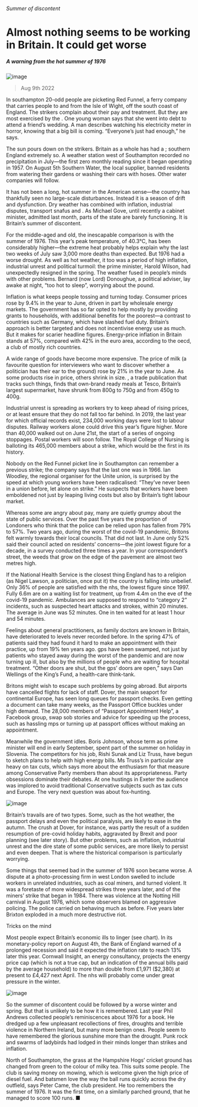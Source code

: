 ###### Summer of discontent
# Almost nothing seems to be working in Britain. It could get worse 
##### A warning from the hot summer of 1976 
![image](images/20220813_BRD001.jpg) 
> Aug 9th 2022 
In southampton 20-odd people are picketing Red Funnel, a ferry company that carries people to and from the Isle of Wight, off the south coast of England. The strikers complain about their pay and treatment. But they are most exercised by the . One young woman says that she went into debt to attend a friend’s wedding. A man describes watching his electricity meter in horror, knowing that a big bill is coming. “Everyone’s just had enough,” he says. 
The sun pours down on the strikers. Britain as a whole has had a ; southern England extremely so. A weather station west of Southampton recorded no precipitation in July—the first zero monthly reading since it began operating in 1957. On August 5th Southern Water, the local supplier, banned residents from watering their gardens or washing their cars with hoses. Other water companies will follow. 
It has not been a long, hot summer in the American sense—the country has thankfully seen no large-scale disturbances. Instead it is a season of drift and dysfunction. Dry weather has combined with inflation, industrial disputes, transport snafus and . As Michael Gove, until recently a cabinet minister, admitted last month, parts of the state are barely functioning. It is Britain’s summer of discontent. 
For the middle-aged and old, the inescapable comparison is with the summer of 1976. This year’s peak temperature, of 40.3°C, has been considerably higher—the extreme heat probably helps explain why the last two weeks of July saw 3,000 more deaths than expected. But 1976 had a worse drought. As well as hot weather, it too was a period of high inflation, industrial unrest and political turmoil: the prime minister, Harold Wilson, had unexpectedly resigned in the spring. The weather fused in people’s minds with other problems. Bernard (now Lord) Donoughue, a political adviser, lay awake at night, “too hot to sleep”, worrying about the pound. 
Inflation is what keeps people tossing and turning today. Consumer prices rose by 9.4% in the year to June, driven in part by wholesale energy markets. The government has so far opted to help mostly by providing grants to households, with additional benefits for the poorest—a contrast to countries such as Germany, which have slashed fuel duty. Britain’s approach is better targeted and does not incentivise energy use as much. But it makes for scarier headline figures. Energy-price inflation in Britain stands at 57%, compared with 42% in the euro area, according to the oecd, a club of mostly rich countries. 
A wide range of goods have become more expensive. The price of milk (a favourite question for interviewers who want to discover whether a politician has their ear to the ground) rose by 21% in the year to June. As some products rise in price, others shrink in size. , a trade publication that tracks such things, finds that own-brand ready meals at Tesco, Britain’s largest supermarket, have shrunk from 800g to 750g and from 450g to 400g.
Industrial unrest is spreading as workers try to keep ahead of rising prices, or at least ensure that they do not fall too far behind. In 2019, the last year for which official records exist, 234,000 working days were lost to labour disputes. Railway workers alone could drive this year’s figure higher. More than 40,000 walked out on June 21st, the start of a series of ongoing stoppages. Postal workers will soon follow. The Royal College of Nursing is balloting its 465,000 members about a strike, which would be the first in its history. 
Nobody on the Red Funnel picket line in Southampton can remember a previous strike; the company says that the last one was in 1966. Ian Woodley, the regional organiser for the Unite union, is surprised by the speed at which young workers have been radicalised: “They’ve never been in a union before, let alone on strike.” He suspects that workers have been emboldened not just by leaping living costs but also by Britain’s tight labour market. 
Whereas some are angry about pay, many are quietly grumpy about the state of public services. Over the past five years the proportion of Londoners who think that the police can be relied upon has fallen from 79% to 57%. Two years ago, during the worst of the covid-19 pandemic, Britons felt warmly towards their local councils. That did not last. In June only 52% said their council acted on residents’ concerns—the joint lowest figure for a decade, in a survey conducted three times a year. In your correspondent’s street, the weeds that grow on the edge of the pavement are almost two metres high. 
If the National Health Service is the closest thing England has to a religion (as Nigel Lawson, a politician, once put it) the country is falling into unbelief. Only 36% of people are satisfied with the nhs, the lowest figure since 1997. Fully 6.6m are on a waiting list for treatment, up from 4.4m on the eve of the covid-19 pandemic. Ambulances are supposed to respond to “category 2” incidents, such as suspected heart attacks and strokes, within 20 minutes. The average in June was 52 minutes. One in ten waited for at least 1 hour and 54 minutes. 
Feelings about general practitioners, as family doctors are known in Britain, have deteriorated to levels never recorded before. In the spring 47% of patients said they had found it hard to make an appointment with their practice, up from 19% ten years ago. gps have been swamped, not just by patients who stayed away during the worst of the pandemic and are now turning up ill, but also by the millions of people who are waiting for hospital treatment. “Other doors are shut, but the gps’ doors are open,” says Dan Wellings of the King’s Fund, a health-care think-tank. 
Britons might wish to escape such problems by going abroad. But airports have cancelled flights for lack of staff. Dover, the main seaport for continental Europe, has seen long queues for passport checks. Even getting a document can take many weeks, as the Passport Office buckles under high demand. The 28,000 members of “Passport Appointment Help”, a Facebook group, swap sob stories and advice for speeding up the process, such as hassling mps or turning up at passport offices without making an appointment. 
Meanwhile the government idles. Boris Johnson, whose term as prime minister will end in early September, spent part of the summer on holiday in Slovenia. The competitors for his job, Rishi Sunak and Liz Truss, have begun to sketch plans to help with high energy bills. Ms Truss’s in particular are heavy on tax cuts, which says more about the enthusiasm for that measure among Conservative Party members than about its appropriateness. Party obsessions dominate their debates. At one hustings in Exeter the audience was implored to avoid traditional Conservative subjects such as tax cuts and Europe. The very next question was about fox-hunting. 
![image](images/20220813_BRD002.jpg) 

Britain’s travails are of two types. Some, such as the hot weather, the passport delays and even the political paralysis, are likely to ease in the autumn. The crush at Dover, for instance, was partly the result of a sudden resumption of pre-covid holiday habits, aggravated by Brexit and poor planning (see later story). But other problems, such as inflation, industrial unrest and the dire state of some public services, are more likely to persist and even deepen. That is where the historical comparison is particularly worrying. 
Some things that seemed bad in the summer of 1976 soon became worse. A dispute at a photo-processing firm in west London swelled to include workers in unrelated industries, such as coal miners, and turned violent. It was a foretaste of more widespread strikes three years later, and of the miners’ strike that began in 1984. There was violence at the Notting Hill carnival in August 1976, which some observers blamed on aggressive policing. The police carried on behaving much as before. Five years later Brixton exploded in a much more destructive riot. 
Tricks on the mind
Most people expect Britain’s economic ills to linger (see chart). In its monetary-policy report on August 4th, the Bank of England warned of a prolonged recession and said it expected the inflation rate to reach 13% later this year. Cornwall Insight, an energy consultancy, projects the energy price cap (which is not a true cap, but an indication of the annual bills paid by the average household) to more than double from £1,971 ($2,380) at present to £4,427 next April. The nhs will probably come under great pressure in the winter. 
![image](images/20220813_BRC492.png) 

So the summer of discontent could be followed by a worse winter and spring. But that is unlikely to be how it is remembered. Last year Phil Andrews collected people’s reminiscences about 1976 for a book. He dredged up a few unpleasant recollections of fires, droughts and terrible violence in Northern Ireland, but many more benign ones. People seem to have remembered the glorious sunshine more than the drought. Punk rock and swarms of ladybirds had lodged in their minds longer than strikes and inflation. 
North of Southampton, the grass at the Hampshire Hogs’ cricket ground has changed from green to the colour of milky tea. This suits some people. The club is saving money on mowing, which is welcome given the high price of diesel fuel. And batsmen love the way the ball runs quickly across the dry outfield, says Peter Came, the club president. He too remembers the summer of 1976. It was the first time, on a similarly parched ground, that he managed to score 100 runs. ■
